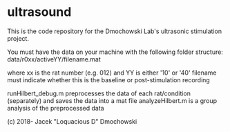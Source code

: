 # ultrasound
This is the code repository for the Dmochowski Lab's ultrasonic stimulation project.  

You must have the data on your machine with the following folder structure:
data/r0xx/activeYY/filename.mat

where xx is the rat number (e.g. 012) and YY is either '10' or '40'
filename must indicate whether this is the baseline or post-stimulation recording

runHilbert_debug.m preprocesses the data of each rat/condition (separately) and saves the data into a mat file
analyzeHilbert.m is a group analysis of the preprocessed data

(c) 2018- Jacek "Loquacious D" Dmochowski

